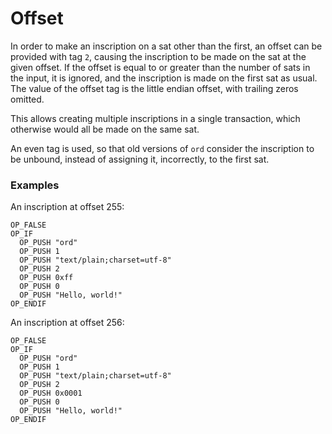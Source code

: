Offset
======

In order to make an inscription on a sat other than the first, an offset can be
provided with tag `2`, causing the inscription to be made on the sat at the
given offset. If the offset is equal to or greater than the number of sats in
the input, it is ignored, and the inscription is made on the first sat as
usual. The value of the offset tag is the little endian offset, with trailing
zeros omitted.

This allows creating multiple inscriptions in a single transaction, which
otherwise would all be made on the same sat.

An even tag is used, so that old versions of `ord` consider the inscription to
be unbound, instead of assigning it, incorrectly, to the first sat.

### Examples

An inscription at offset 255:

```
OP_FALSE
OP_IF
  OP_PUSH "ord"
  OP_PUSH 1
  OP_PUSH "text/plain;charset=utf-8"
  OP_PUSH 2
  OP_PUSH 0xff
  OP_PUSH 0
  OP_PUSH "Hello, world!"
OP_ENDIF
```

An inscription at offset 256:

```
OP_FALSE
OP_IF
  OP_PUSH "ord"
  OP_PUSH 1
  OP_PUSH "text/plain;charset=utf-8"
  OP_PUSH 2
  OP_PUSH 0x0001
  OP_PUSH 0
  OP_PUSH "Hello, world!"
OP_ENDIF
```

